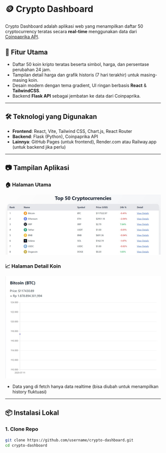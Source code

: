 # 🪙 Crypto Dashboard

Crypto Dashboard adalah aplikasi web yang menampilkan daftar 50 cryptocurrency teratas secara **real-time** menggunakan data dari [Coinpaprika API](https://api.coinpaprika.com/).

## 🚀 Fitur Utama

- Daftar 50 koin kripto teratas beserta simbol, harga, dan persentase perubahan 24 jam.
- Tampilan detail harga dan grafik historis (7 hari terakhir) untuk masing-masing koin.
- Desain modern dengan tema gradient, UI ringan berbasis **React** & **TailwindCSS**.
- Backend **Flask API** sebagai jembatan ke data dari Coinpaprika.

---

## 🛠️ Teknologi yang Digunakan

- **Frontend**: React, Vite, Tailwind CSS, Chart.js, React Router
- **Backend**: Flask (Python), Coinpaprika API
- **Lainnya**: GitHub Pages (untuk frontend), Render.com atau Railway.app (untuk backend jika perlu)

---

## 📷 Tampilan Aplikasi

### 🏠 Halaman Utama
![Home Page](./images/home1.jpg)

### 📈 Halaman Detail Koin
![Detail View](./images/viewdetails.jpg)
- Data yang di fetch hanya data realtime (bisa diubah untuk menampilkan history fluktuasi)

---

## 📦 Instalasi Lokal

### 1. Clone Repo
```bash
git clone https://github.com/username/crypto-dashboard.git
cd crypto-dashboard
